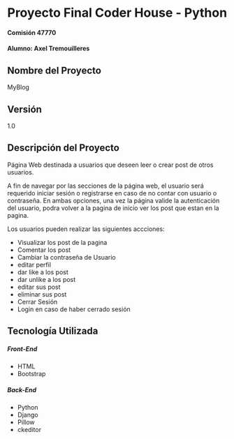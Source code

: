 # Proyecto Final Coder House - Python
#### Comisión 47770
#### Alumno: Axel Tremouilleres

## Nombre del Proyecto
MyBlog

## Versión
1.0

## Descripción del Proyecto
Página Web destinada a usuarios que deseen leer o crear post de otros usuarios.

A fin de navegar por las secciones de la página web, el usuario será requerido iniciar sesión o registrarse en caso de no contar con usuario o contraseña. En ambas opciones, una vez la página valide la autenticación del usuario, podra volver a la pagina de inicio ver los post que estan en la pagina.

Los usuarios pueden realizar las siguientes accciones:
- Visualizar los post de la pagina
- Comentar los post
- Cambiar la contraseña de Usuario
- editar perfil
- dar like a los post
- dar unlike a los post
- editar sus post
- eliminar sus post
- Cerrar Sesión
- Login en caso de haber cerrado sesión

## Tecnología Utilizada

##### Front-End
- HTML 
- Bootstrap 

##### Back-End
- Python 
- Django 
- Pillow
- ckeditor